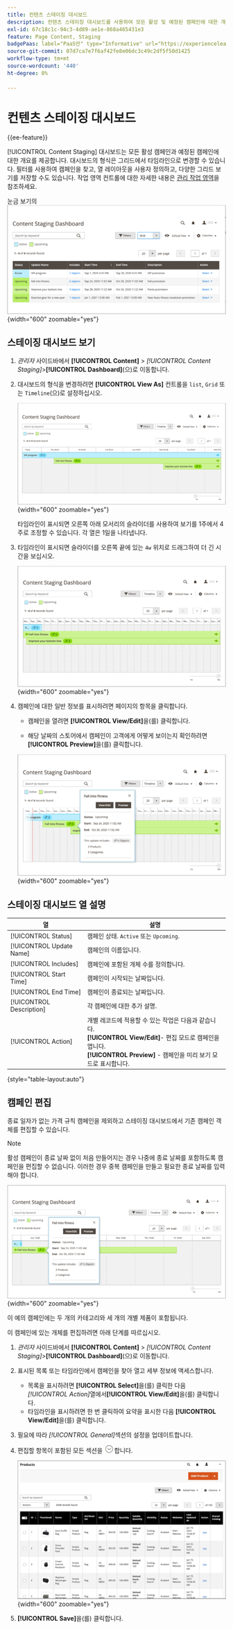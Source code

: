 ```yaml
---
title: 컨텐츠 스테이징 대시보드
description: 컨텐츠 스테이징 대시보드를 사용하여 모든 활성 및 예정된 캠페인에 대한 개요에 액세스합니다.
exl-id: 67c18c1c-94c3-4d89-ae1e-868a465431e3
feature: Page Content, Staging
badgePaas: label="PaaS만" type="Informative" url="https://experienceleague.adobe.com/ko/docs/commerce/user-guides/product-solutions" tooltip="Adobe Commerce 온 클라우드 프로젝트(Adobe 관리 PaaS 인프라) 및 온프레미스 프로젝트에만 적용됩니다."
source-git-commit: 07d7ca7e7f6af42fe8e06dc3c49c2df5f50d1425
workflow-type: tm+mt
source-wordcount: '440'
ht-degree: 0%

---
```


# 컨텐츠 스테이징 대시보드

{{ee-feature}}

[!UICONTROL Content Staging] 대시보드는 모든 활성 캠페인과 예정된 캠페인에 대한 개요를 제공합니다. 대시보드의 형식은 그리드에서 타임라인으로 변경할 수 있습니다. 필터를 사용하여 캠페인을 찾고, 열 레이아웃을 사용자 정의하고, 다양한 그리드 보기를 저장할 수도 있습니다. 작업 영역 컨트롤에 대한 자세한 내용은 [관리 작업 영역](../getting-started/admin-workspace.md)을 참조하세요.

눈금 보기의 ![스테이징 대시보드](./assets/content-staging-grid-view.png){width="600" zoomable="yes"}

## 스테이징 대시보드 보기

1. _관리자_ 사이드바에서 **[!UICONTROL Content]** > _[!UICONTROL Content Staging]_>**[!UICONTROL Dashboard]**(으)로 이동합니다.

1. 대시보드의 형식을 변경하려면 **[!UICONTROL View As]** 컨트롤을 `list`, `Grid` 또는 `Timeline`(으)로 설정하십시오.

   ![타임라인 보기](./assets/content-staging-dashboard-timeline.png){width="600" zoomable="yes"}

   타임라인이 표시되면 오른쪽 아래 모서리의 슬라이더를 사용하여 보기를 1주에서 4주로 조정할 수 있습니다. 각 열은 1일을 나타냅니다.

1. 타임라인이 표시되면 슬라이더를 오른쪽 끝에 있는 `4w` 위치로 드래그하여 더 긴 시간을 보십시오.

   ![4주 보기](./assets/content-staging-timeline-4-week-view.png){width="600" zoomable="yes"}

1. 캠페인에 대한 일반 정보를 표시하려면 페이지의 항목을 클릭합니다.

   - 캠페인을 열려면 **[!UICONTROL View/Edit]**&#x200B;을(를) 클릭합니다.

   - 해당 날짜의 스토어에서 캠페인이 고객에게 어떻게 보이는지 확인하려면 **[!UICONTROL Preview]**&#x200B;을(를) 클릭합니다.

   ![캠페인 정보](./assets/content-staging-campaign-info.png){width="600" zoomable="yes"}

## 스테이징 대시보드 열 설명

| 열 | 설명 |
|--- |--- |
| [!UICONTROL Status] | 캠페인 상태. `Active` 또는 `Upcoming`. |
| [!UICONTROL Update Name] | 캠페인의 이름입니다. |
| [!UICONTROL Includes] | 캠페인에 포함된 개체 수를 정의합니다. |
| [!UICONTROL Start Time] | 캠페인이 시작되는 날짜입니다. |
| [!UICONTROL End Time] | 캠페인이 종료되는 날짜입니다. |
| [!UICONTROL Description] | 각 캠페인에 대한 추가 설명. |
| [!UICONTROL Action] | 개별 레코드에 적용할 수 있는 작업은 다음과 같습니다. <br/>**[!UICONTROL View/Edit]**- 편집 모드로 캠페인을 엽니다.<br/>**[!UICONTROL Preview]** - 캠페인을 미리 보기 모드로 표시합니다. |

{style="table-layout:auto"}

## 캠페인 편집

종료 일자가 없는 가격 규칙 캠페인을 제외하고 스테이징 대시보드에서 기존 캠페인 객체를 편집할 수 있습니다.

>[!NOTE]
>
>활성 캠페인이 종료 날짜 없이 처음 만들어지는 경우 나중에 종료 날짜를 포함하도록 캠페인을 편집할 수 없습니다. 이러한 경우 중복 캠페인을 만들고 필요한 종료 날짜를 입력해야 합니다.

![캠페인 세부 정보](./assets/content-staging-dashboard-view-edit.png){width="600" zoomable="yes"}

이 예의 캠페인에는 두 개의 카테고리와 세 개의 개별 제품이 포함됩니다.

이 캠페인에 있는 개체를 편집하려면 아래 단계를 따르십시오.

1. _관리자_ 사이드바에서 **[!UICONTROL Content]** > _[!UICONTROL Content Staging]_>**[!UICONTROL Dashboard]**(으)로 이동합니다.

1. 표시된 목록 또는 타임라인에서 캠페인을 찾아 열고 세부 정보에 액세스합니다.

   - 목록을 표시하려면 **[!UICONTROL Select]**&#x200B;을(를) 클릭한 다음 _[!UICONTROL Action]_&#x200B;열에서&#x200B;**[!UICONTROL View/Edit]**&#x200B;을(를) 클릭합니다.
   - 타임라인을 표시하려면 한 번 클릭하여 요약을 표시한 다음 **[!UICONTROL View/Edit]**&#x200B;을(를) 클릭합니다.

1. 필요에 따라 _[!UICONTROL General]_&#x200B;섹션의 설정을 업데이트합니다.

1. 편집할 항목이 포함된 모든 섹션을 ![확장 선택기](../assets/icon-display-expand.png)합니다.

   ![캠페인 항목에 대해 할당된 제품을 업데이트하는 중](./assets/content-staging-campaign-edit-products.png){width="600" zoomable="yes"}

1. **[!UICONTROL Save]**&#x200B;을(를) 클릭합니다.
